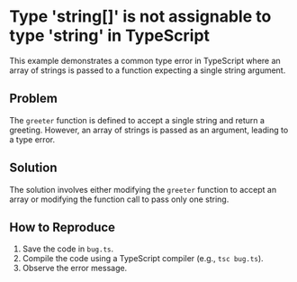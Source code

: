 # Type 'string[]' is not assignable to type 'string' in TypeScript
This example demonstrates a common type error in TypeScript where an array of strings is passed to a function expecting a single string argument.

## Problem
The `greeter` function is defined to accept a single string and return a greeting.  However, an array of strings is passed as an argument, leading to a type error. 

## Solution
The solution involves either modifying the `greeter` function to accept an array or modifying the function call to pass only one string.

## How to Reproduce
1. Save the code in `bug.ts`.
2. Compile the code using a TypeScript compiler (e.g., `tsc bug.ts`).
3. Observe the error message.